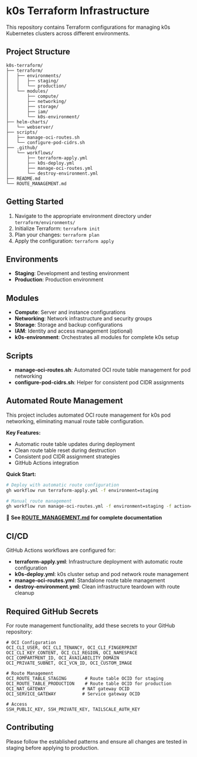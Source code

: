 # k0s Terraform Infrastructure

This repository contains Terraform configurations for managing k0s Kubernetes clusters across different environments.

## Project Structure

```
k0s-terraform/
├── terraform/
│   ├── environments/
│   │   ├── staging/
│   │   └── production/
│   └── modules/
│       ├── compute/
│       ├── networking/
│       ├── storage/
│       ├── iam/
│       └── k0s-environment/
├── helm-charts/
│   └── webserver/
├── scripts/
│   ├── manage-oci-routes.sh
│   └── configure-pod-cidrs.sh
├── .github/
│   └── workflows/
│       ├── terraform-apply.yml
│       ├── k0s-deploy.yml
│       ├── manage-oci-routes.yml
│       └── destroy-environment.yml
├── README.md
└── ROUTE_MANAGEMENT.md
```

## Getting Started

1. Navigate to the appropriate environment directory under `terraform/environments/`
2. Initialize Terraform: `terraform init`
3. Plan your changes: `terraform plan`
4. Apply the configuration: `terraform apply`

## Environments

- **Staging**: Development and testing environment
- **Production**: Production environment

## Modules

- **Compute**: Server and instance configurations
- **Networking**: Network infrastructure and security groups  
- **Storage**: Storage and backup configurations
- **IAM**: Identity and access management (optional)
- **k0s-environment**: Orchestrates all modules for complete k0s setup

## Scripts

- **manage-oci-routes.sh**: Automated OCI route table management for pod networking
- **configure-pod-cidrs.sh**: Helper for consistent pod CIDR assignments

## Automated Route Management

This project includes automated OCI route management for k0s pod networking, eliminating manual route table configuration. 

**Key Features:**
- Automatic route table updates during deployment
- Clean route table reset during destruction  
- Consistent pod CIDR assignment strategies
- GitHub Actions integration

**Quick Start:**
```bash
# Deploy with automatic route configuration
gh workflow run terraform-apply.yml -f environment=staging

# Manual route management
gh workflow run manage-oci-routes.yml -f environment=staging -f action=configure
```

📖 **See [ROUTE_MANAGEMENT.md](./ROUTE_MANAGEMENT.md) for complete documentation**

## CI/CD

GitHub Actions workflows are configured for:
- **terraform-apply.yml**: Infrastructure deployment with automatic route configuration
- **k0s-deploy.yml**: k0s cluster setup and pod network route management
- **manage-oci-routes.yml**: Standalone route table management
- **destroy-environment.yml**: Clean infrastructure teardown with route cleanup

## Required GitHub Secrets

For route management functionality, add these secrets to your GitHub repository:

```
# OCI Configuration
OCI_CLI_USER, OCI_CLI_TENANCY, OCI_CLI_FINGERPRINT
OCI_CLI_KEY_CONTENT, OCI_CLI_REGION, OCI_NAMESPACE
OCI_COMPARTMENT_ID, OCI_AVAILABILITY_DOMAIN
OCI_PRIVATE_SUBNET, OCI_VCN_ID, OCI_CUSTOM_IMAGE

# Route Management  
OCI_ROUTE_TABLE_STAGING       # Route table OCID for staging
OCI_ROUTE_TABLE_PRODUCTION    # Route table OCID for production
OCI_NAT_GATEWAY              # NAT gateway OCID
OCI_SERVICE_GATEWAY          # Service gateway OCID

# Access
SSH_PUBLIC_KEY, SSH_PRIVATE_KEY, TAILSCALE_AUTH_KEY
```

## Contributing

Please follow the established patterns and ensure all changes are tested in staging before applying to production.
